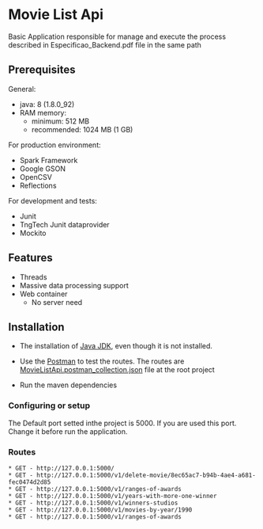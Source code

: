 # Movie List Api

Basic Application responsible for manage and execute the process described in Especificao_Backend.pdf file in the same path<br/>

## Prerequisites

 General:
 * java: 8 (1.8.0_92)
 * RAM memory:
    * minimum: 512 MB
    * recommended: 1024 MB (1 GB)

 For production environment:
 * Spark Framework
 * Google GSON
 * OpenCSV
 * Reflections

 For development and tests:
 * Junit
 * TngTech Junit dataprovider
 * Mockito

## Features
 * Threads
 * Massive data processing support
 * Web container
    * No server need


## Installation

* The installation of [Java JDK](http://www.oracle.com/technetwork/pt/java/javase/downloads/index.html),
even though it is not installed.<br/>

* Use the [Postman](https://www.getpostman.com/) to test the routes. The routes are [MovieListApi.postman_collection.json](MovieListApi.postman_collection.json) file at the root project   

* Run the maven dependencies

### Configuring or setup
The Default port setted inthe project is 5000. If you are used this port. Change it before run the application.

### Routes
````
* GET - http://127.0.0.1:5000/
* GET - http://127.0.0.1:5000/v1/delete-movie/8ec65ac7-b94b-4ae4-a681-fec0474d2d85
* GET - http://127.0.0.1:5000/v1/ranges-of-awards
* GET - http://127.0.0.1:5000/v1/years-with-more-one-winner
* GET - http://127.0.0.1:5000/v1/winners-studios
* GET - http://127.0.0.1:5000/v1/movies-by-year/1990
* GET - http://127.0.0.1:5000/v1/ranges-of-awards